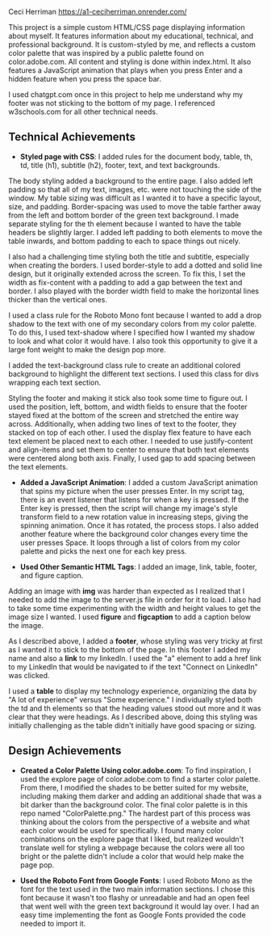 Ceci Herriman
https://a1-ceciherriman.onrender.com/

This project is a simple custom HTML/CSS page displaying information about myself. It features information about my educational, technical, and professional background. It is custom-styled by me, and reflects a custom color palette that was inspired by a public palette found on color.adobe.com. All content and styling is done within index.html. It also features a JavaScript animation that plays when you press Enter and a hidden feature when you press the space bar.

I used chatgpt.com once in this project to help me understand why my footer was not sticking to the bottom of my page. I referenced w3schools.com for all other technical needs.

## Technical Achievements
- **Styled page with CSS**: I added rules for the document body, table, th, td, title (h1), subtitle (h2), footer, text, and text backgrounds. 

The body styling added a background to the entire page. I also added left padding so that all of my text, images, etc. were not touching the side of the window. My table sizing was difficult as I wanted it to have a specific layout, size, and padding. Border-spacing was used to move the table farther away from the left and bottom border of the green text background. I made separate styling for the th element because I wanted to have the table headers be slightly larger. I added left padding to both elements to move the table inwards, and bottom padding to each to space things out nicely. 

I also had a challenging time styling both the title and subtitle, especially when creating the borders. I used border-style to add a dotted and solid line design, but it originally extended across the screen. To fix this, I set the width as fix-content with a padding to add a gap between the text and border. I also played with the border width field to make the horizontal lines thicker than the vertical ones. 

I used a class rule for the Roboto Mono font because I wanted to add a drop shadow to the text with one of my secondary colors from my color palette. To do this, I used text-shadow where I specified how I wanted my shadow to look and what color it would have. I also took this opportunity to give it a large font weight to make the design pop more. 

I added the text-background class rule to create an additional colored background to highlight the different text sections. I used this class for divs wrapping each text section. 

Styling the footer and making it stick also took some time to figure out. I used the position, left, bottom, and width fields to ensure that the footer stayed fixed at the bottom of the screen and stretched the entire way across. Additionally, when adding two lines of text to the footer, they stacked on top of each other. I used the display flex feature to have each text element be placed next to each other. I needed to use justify-content and align-items and set them to center to ensure that both text elements were centered along both axis. Finally, I used gap to add spacing between the text elements. 

- **Added a JavaScript Animation**: I added a custom JavaScript animation that spins my picture when the user presses Enter. In my script tag, there is an event listener that listens for when a key is pressed. If the Enter key is pressed, then the script will change my image's style transform field to a new rotation value in increasing steps, giving the spinning animation. Once it has rotated, the process stops. I also added another feature where the background color changes every time the user presses Space. It loops through a list of colors from my color palette and picks the next one for each key press. 

- **Used Other Semantic HTML Tags**: I added an image, link, table, footer, and figure caption. 

Adding an image with **img** was harder than expected as I realized that I needed to add the image to the server.js file in order for it to load. I also had to take some time experimenting with the width and height values to get the image size I wanted. I used **figure** and **figcaption** to add a caption below the image. 

As I described above, I added a **footer**, whose styling was very tricky at first as I wanted it to stick to the bottom of the page. In this footer I added my name and also a **link** to my linkedIn. I used the "a" element to add a href link to my LinkedIn that would be navigated to if the text "Connect on LinkedIn" was clicked.

I used a **table** to display my technology experience, organizing the data by "A lot of experience" versus "Some experience." I individually styled both the td and th elements so that the heading values stood out more and it was clear that they were headings. As I described above, doing this styling was initially challenging as the table didn't initially have good spacing or sizing.

## Design Achievements
- **Created a Color Palette Using color.adobe.com**: To find inspiration, I used the explore page of color.adobe.com to find a starter color palette. From there, I modified the shades to be better suited for my website, including making them darker and adding an additional shade that was a bit darker than the background color. The final color palette is in this repo named "ColorPalette.png." The hardest part of this process was thinking about the colors from the perspective of a website and what each color would be used for specifically. I found many color combinations on the explore page that I liked, but realized wouldn't translate well for styling a webpage because the colors were all too bright or the palette didn't include a color that would help make the page pop. 

- **Used the Roboto Font from Google Fonts**: I used Roboto Mono as the font for the text used in the two main information sections. I chose this font because it wasn't too flashy or unreadable and had an open feel that went well with the green text background it would lay over. I had an easy time implementing the font as Google Fonts provided the code needed to import it.

